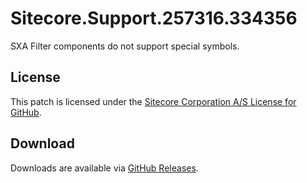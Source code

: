 # Sitecore.Support.257316.334356
SXA Filter components do not support special symbols.

## License  
This patch is licensed under the [Sitecore Corporation A/S License for GitHub](https://github.com/sitecoresupport/Sitecore.Support.257316.334356/blob/master/LICENSE).  

## Download  
Downloads are available via [GitHub Releases](https://github.com/sitecoresupport/Sitecore.Support.257316.334356/releases).  
